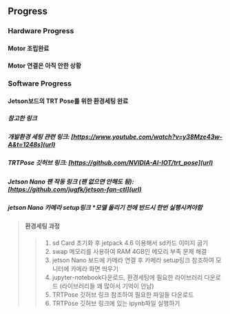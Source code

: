 Progress
---------------


### Hardware Progress
#### Motor 조립완료
#### Motor 연결은 아직 안한 상황



### Software Progress
#### Jetson보드의 TRT Pose를 위한 환경세팅 완료
##### 참고한 링크
##### 개발환경 세팅 관련 링크: [https://www.youtube.com/watch?v=y38Mze43w-A&t=1248s](url)
##### TRTPose 깃허브 링크: [https://github.com/NVIDIA-AI-IOT/trt_pose](url)
##### Jetson Nano 팬 작동 링크 (팬 없으면 안해도 됨): [https://github.com/jugfk/jetson-fan-ctl](url)
##### jetson Nano 카메라 setup링크 *모델 돌리기 전에 반드시 한번 실행시켜야함
> #### 환경세팅 과정
>  > 1. sd Card 초기화 후 jetpack 4.6 이용해서 sd카드 이미지 굽기
>  > 2. swap 메모리를 사용하여 RAM 4GB인 메모리 부족 문제 해결
>  > 3. jetson Nano 보드에 카메라 연결 후 카메라 setup링크 참조하여 모니터에 카메라 화면 띄우기
>  > 4. jupyter-notebook다운로드, 환경세팅에 필요한 라이브러리 다운로드 (라이브러리들 꽤 많아서 기억이 안남)
>  > 5. TRTPose 깃허브 링크 참조하여 필요한 파일들 다운로드
>  > 6. TRTPose 깃허브 링크에 있는 ipynb파일 실행하기
